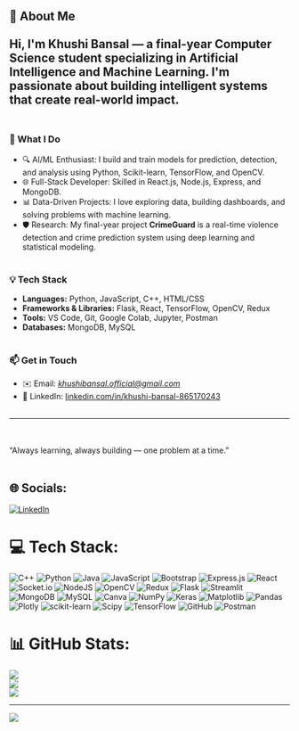 ## 👋 About Me<br><br>Hi, I'm Khushi Bansal — a final-year Computer Science student specializing in Artificial Intelligence and Machine Learning. I'm passionate about building intelligent systems that create real-world impact.<br><br>
### 🚀 What I Do<br>
- 🔍 AI/ML Enthusiast: I build and train models for prediction, detection, and analysis using Python, Scikit-learn, TensorFlow, and OpenCV.<br>
- 🌐 Full-Stack Developer: Skilled in React.js, Node.js, Express, and MongoDB.<br>
- 📊 Data-Driven Projects: I love exploring data, building dashboards, and solving problems with machine learning.<br>
- 🛡️ Research: My final-year project **CrimeGuard** is a real-time violence detection and crime prediction system using deep learning and statistical modeling.<br><br>
### 💡 Tech Stack<br>
- **Languages:** Python, JavaScript, C++, HTML/CSS<br>
- **Frameworks & Libraries:** Flask, React, TensorFlow, OpenCV, Redux<br>
- **Tools:** VS Code, Git, Google Colab, Jupyter, Postman<br>
- **Databases:** MongoDB, MySQL<br><br>
### 📫 Get in Touch<br>
- ✉️ Email: *khushibansal.official@gmail.com*<br>
- 🔗 LinkedIn: [linkedin.com/in/khushi-bansal-865170243](https://www.linkedin.com/in/khushi-bansal-865170243/)<br><br>
---
<br><br>
“Always learning, always building — one problem at a time.”<br><br>


## 🌐 Socials:
[![LinkedIn](https://img.shields.io/badge/LinkedIn-%230077B5.svg?logo=linkedin&logoColor=white)](https://linkedin.com/in/https://www.linkedin.com/in/khushi-bansal-865170243/) 

# 💻 Tech Stack:
![C++](https://img.shields.io/badge/c++-%2300599C.svg?style=for-the-badge&logo=c%2B%2B&logoColor=white) ![Python](https://img.shields.io/badge/python-3670A0?style=for-the-badge&logo=python&logoColor=ffdd54) ![Java](https://img.shields.io/badge/java-%23ED8B00.svg?style=for-the-badge&logo=openjdk&logoColor=white) ![JavaScript](https://img.shields.io/badge/javascript-%23323330.svg?style=for-the-badge&logo=javascript&logoColor=%23F7DF1E) ![Bootstrap](https://img.shields.io/badge/bootstrap-%238511FA.svg?style=for-the-badge&logo=bootstrap&logoColor=white) ![Express.js](https://img.shields.io/badge/express.js-%23404d59.svg?style=for-the-badge&logo=express&logoColor=%2361DAFB) ![React](https://img.shields.io/badge/react-%2320232a.svg?style=for-the-badge&logo=react&logoColor=%2361DAFB) ![Socket.io](https://img.shields.io/badge/Socket.io-black?style=for-the-badge&logo=socket.io&badgeColor=010101) ![NodeJS](https://img.shields.io/badge/node.js-6DA55F?style=for-the-badge&logo=node.js&logoColor=white) ![OpenCV](https://img.shields.io/badge/opencv-%23white.svg?style=for-the-badge&logo=opencv&logoColor=white) ![Redux](https://img.shields.io/badge/redux-%23593d88.svg?style=for-the-badge&logo=redux&logoColor=white) ![Flask](https://img.shields.io/badge/flask-%23000.svg?style=for-the-badge&logo=flask&logoColor=white) ![Streamlit](https://img.shields.io/badge/Streamlit-%23FE4B4B.svg?style=for-the-badge&logo=streamlit&logoColor=white) ![MongoDB](https://img.shields.io/badge/MongoDB-%234ea94b.svg?style=for-the-badge&logo=mongodb&logoColor=white) ![MySQL](https://img.shields.io/badge/mysql-4479A1.svg?style=for-the-badge&logo=mysql&logoColor=white) ![Canva](https://img.shields.io/badge/Canva-%2300C4CC.svg?style=for-the-badge&logo=Canva&logoColor=white) ![NumPy](https://img.shields.io/badge/numpy-%23013243.svg?style=for-the-badge&logo=numpy&logoColor=white) ![Keras](https://img.shields.io/badge/Keras-%23D00000.svg?style=for-the-badge&logo=Keras&logoColor=white) ![Matplotlib](https://img.shields.io/badge/Matplotlib-%23ffffff.svg?style=for-the-badge&logo=Matplotlib&logoColor=black) ![Pandas](https://img.shields.io/badge/pandas-%23150458.svg?style=for-the-badge&logo=pandas&logoColor=white) ![Plotly](https://img.shields.io/badge/Plotly-%233F4F75.svg?style=for-the-badge&logo=plotly&logoColor=white) ![scikit-learn](https://img.shields.io/badge/scikit--learn-%23F7931E.svg?style=for-the-badge&logo=scikit-learn&logoColor=white) ![Scipy](https://img.shields.io/badge/SciPy-%230C55A5.svg?style=for-the-badge&logo=scipy&logoColor=%white) ![TensorFlow](https://img.shields.io/badge/TensorFlow-%23FF6F00.svg?style=for-the-badge&logo=TensorFlow&logoColor=white) ![GitHub](https://img.shields.io/badge/github-%23121011.svg?style=for-the-badge&logo=github&logoColor=white) ![Postman](https://img.shields.io/badge/Postman-FF6C37?style=for-the-badge&logo=postman&logoColor=white)
# 📊 GitHub Stats:
![](https://github-readme-stats.vercel.app/api?username=khushibansal11&theme=shadow_green&hide_border=false&include_all_commits=false&count_private=false)<br/>
![](https://nirzak-streak-stats.vercel.app/?user=khushibansal11&theme=shadow_green&hide_border=false)<br/>
![](https://github-readme-stats.vercel.app/api/top-langs/?username=khushibansal11&theme=shadow_green&hide_border=false&include_all_commits=false&count_private=false&layout=compact)

---
[![](https://visitcount.itsvg.in/api?id=khushibansal11&icon=0&color=0)](https://visitcount.itsvg.in)

<!-- Proudly created with GPRM ( https://gprm.itsvg.in ) -->
